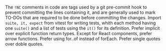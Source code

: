 The `!NC` comments in code are tags used by a git pre-commit hook to prevent committing the lines containing it, and are generally used to mark TO-DOs that are required to be done before committing the changes.
Import `suite, it, expect` from vitest for writing tests, whith each method having one `suite()` and a list of tests using the `it()` for its definition.
Prefer implicit over explicit function return types.
Except for React components, prefer arrow functions.
Prefer using for..of instead of forEach.
Prefer single quotes over doble quotes.

